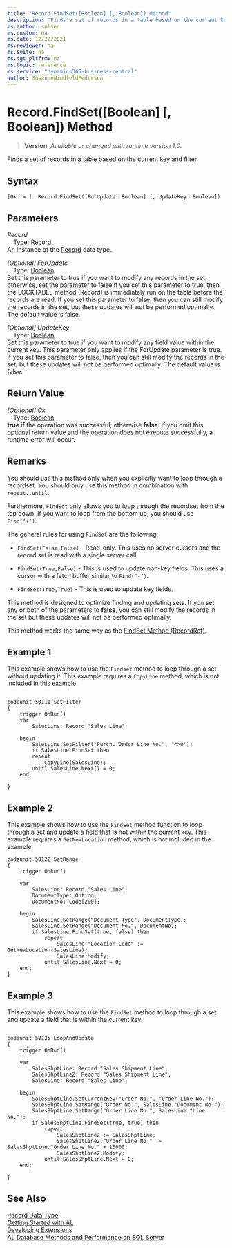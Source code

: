 ```yaml
---
title: "Record.FindSet([Boolean] [, Boolean]) Method"
description: "Finds a set of records in a table based on the current key and filter."
ms.author: solsen
ms.custom: na
ms.date: 12/22/2021
ms.reviewer: na
ms.suite: na
ms.tgt_pltfrm: na
ms.topic: reference
ms.service: "dynamics365-business-central"
author: SusanneWindfeldPedersen
---
```

[//]: # (START>DO_NOT_EDIT)
[//]: # (IMPORTANT:Do not edit any of the content between here and the END>DO_NOT_EDIT.)
[//]: # (Any modifications should be made in the .xml files in the ModernDev repo.)
# Record.FindSet([Boolean] [, Boolean]) Method
> **Version**: _Available or changed with runtime version 1.0._

Finds a set of records in a table based on the current key and filter.


## Syntax
```AL
[Ok := ]  Record.FindSet([ForUpdate: Boolean] [, UpdateKey: Boolean])
```
## Parameters
*Record*  
&emsp;Type: [Record](record-data-type.md)  
An instance of the [Record](record-data-type.md) data type.  

*[Optional] ForUpdate*  
&emsp;Type: [Boolean](../boolean/boolean-data-type.md)  
Set this parameter to true if you want to modify any records in the set; otherwise, set the parameter to false.If you set this parameter to true, then the LOCKTABLE method (Record) is immediately run on the table before the records are read. If you set this parameter to false, then you can still modify the records in the set, but these updates will not be performed optimally. The default value is false.
          
*[Optional] UpdateKey*  
&emsp;Type: [Boolean](../boolean/boolean-data-type.md)  
Set this parameter to true if you want to modify any field value within the current key. This parameter only applies if the ForUpdate parameter is true. If you set this parameter to false, then you can still modify the records in the set, but these updates will not be performed optimally. The default value is false.
          


## Return Value
*[Optional] Ok*  
&emsp;Type: [Boolean](../boolean/boolean-data-type.md)  
**true** if the operation was successful; otherwise **false**.   If you omit this optional return value and the operation does not execute successfully, a runtime error will occur.  


[//]: # (IMPORTANT: END>DO_NOT_EDIT)

## Remarks

You should use this method only when you explicitly want to loop through a recordset. You should only use this method in combination with `repeat..until`.  
  
Furthermore, `FindSet` only allows you to loop through the recordset from the top down. If you want to loop from the bottom up, you should use `Find(‘+’)`.  
  
The general rules for using `FindSet` are the following:  
  
- `FindSet(False,False)` - Read-only. This uses no server cursors and the record set is read with a single server call.  
- `FindSet(True,False)` - This is used to update non-key fields. This uses a cursor with a fetch buffer similar to `Find(‘-’)`.  
  
- `FindSet(True,True)` - This is used to update key fields.  
  
This method is designed to optimize finding and updating sets. If you set any or both of the parameters to **false**, you can still modify the records in the set but these updates will not be performed optimally.  

This method works the same way as the [FindSet Method (RecordRef)](../recordref/recordref-findset-method.md).

## Example 1

This example shows how to use the `Findset` method to loop through a set without updating it. This example requires a `CopyLine` method, which is not included in this example:

```al

codeunit 50111 SetFilter
{
    trigger OnRun()
    var
        SalesLine: Record "Sales Line";

    begin
        SalesLine.SetFilter("Purch. Order Line No.", '<>0');
        if SalesLine.FindSet then
        repeat
            CopyLine(SalesLine);  
        until SalesLine.Next() = 0;  
    end;
    
}
```

## Example 2

This example shows how to use the `FindSet` method function to loop through a set and update a field that is not within the current key. This example requires a `GetNewLocation` method, which is not included in the example:

```al
codeunit 50122 SetRange
{
    trigger OnRun()

    var
        SalesLine: Record "Sales Line";
        DocumentType: Option;
        DocumentNo: Code[200];

    begin
        SalesLine.SetRange("Document Type", DocumentType);
        SalesLine.SetRange("Document No.", DocumentNo);
        if SalesLine.FindSet(true, false) then
            repeat
                SalesLine."Location Code" := GetNewLocation(SalesLine);
                SalesLine.Modify;
            until SalesLine.Next = 0;
    end;
}
```

## Example 3

This example shows how to use the `FindSet` method to loop through a set and update a field that is within the current key.

```al

codeunit 50125 LoopAndUpdate
{
    trigger OnRun()

    var
        SalesShptLine: Record "Sales Shipment Line";
        SalesShptLine2: Record "Sales Shipment Line";
        SalesLine: Record "Sales Line";

    begin
        SalesShptLine.SetCurrentKey("Order No.", "Order Line No.");
        SalesShptLine.SetRange("Order No.", SalesLine."Document No.");
        SalesShptLine.SetRange("Order Line No.", SalesLine."Line No.");
        if SalesShptLine.FindSet(true, true) then
            repeat
                SalesShptLine2 := SalesShptLine;
                SalesShptLine2."Order Line No." := SalesShptLine."Order Line No." + 10000;
                SalesShptLine2.Modify;
            until SalesShptLine.Next = 0;
    end;

}

```


## See Also
[Record Data Type](record-data-type.md)  
[Getting Started with AL](../../devenv-get-started.md)  
[Developing Extensions](../../devenv-dev-overview.md)  
[AL Database Methods and Performance on SQL Server](../../../administration/optimize-sql-al-Database-methods-and-performance-on-server.md)